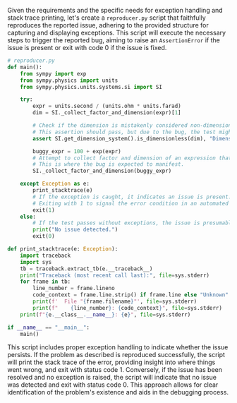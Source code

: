 Given the requirements and the specific needs for exception handling and stack trace printing, let's create a `reproducer.py` script that faithfully reproduces the reported issue, adhering to the provided structure for capturing and displaying exceptions. This script will execute the necessary steps to trigger the reported bug, aiming to raise an `AssertionError` if the issue is present or exit with code 0 if the issue is fixed.

```python
# reproducer.py
def main():
    from sympy import exp
    from sympy.physics import units
    from sympy.physics.units.systems.si import SI

    try:
        expr = units.second / (units.ohm * units.farad)
        dim = SI._collect_factor_and_dimension(expr)[1]

        # Check if the dimension is mistakenly considered non-dimensionless.
        # This assertion should pass, but due to the bug, the test might fail later instead.
        assert SI.get_dimension_system().is_dimensionless(dim), "Dimension should be considered dimensionless."

        buggy_expr = 100 + exp(expr)
        # Attempt to collect factor and dimension of an expression that should be dimensionless.
        # This is where the bug is expected to manifest.
        SI._collect_factor_and_dimension(buggy_expr)

    except Exception as e:
        print_stacktrace(e)
        # If the exception is caught, it indicates an issue is present.
        # Exiting with 1 to signal the error condition in an automated test environment.
        exit(1)
    else:
        # If the test passes without exceptions, the issue is presumably fixed.
        print("No issue detected.")
        exit(0)

def print_stacktrace(e: Exception):
    import traceback
    import sys
    tb = traceback.extract_tb(e.__traceback__)
    print("Traceback (most recent call last):", file=sys.stderr)
    for frame in tb:
        line_number = frame.lineno
        code_context = frame.line.strip() if frame.line else "Unknown"
        print(f'  File "{frame.filename}"', file=sys.stderr)
        print(f"    {line_number}: {code_context}", file=sys.stderr)
    print(f"{e.__class__.__name__}: {e}", file=sys.stderr)

if __name__ == "__main__":
    main()
```

This script includes proper exception handling to indicate whether the issue persists. If the problem as described is reproduced successfully, the script will print the stack trace of the error, providing insight into where things went wrong, and exit with status code 1. Conversely, if the issue has been resolved and no exception is raised, the script will indicate that no issue was detected and exit with status code 0. This approach allows for clear identification of the problem's existence and aids in the debugging process.